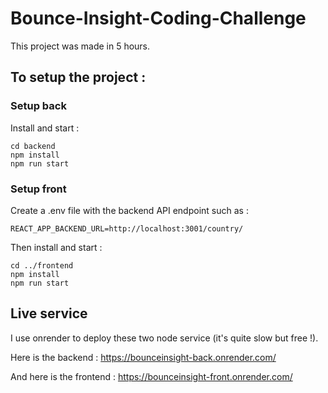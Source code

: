 # Bounce-Insight-Coding-Challenge

This project was made in 5 hours.

## To setup the project :

### Setup back

Install and start :

```
cd backend
npm install
npm run start
```

### Setup front

Create a .env file with the backend API endpoint such as :

```
REACT_APP_BACKEND_URL=http://localhost:3001/country/
```

Then install and start :

```
cd ../frontend
npm install
npm run start
```

## Live service

I use onrender to deploy these two node service (it's quite slow but free !).

Here is the backend : https://bounceinsight-back.onrender.com/

And here is the frontend : https://bounceinsight-front.onrender.com/
